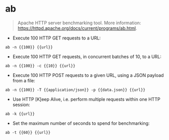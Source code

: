 # ab

> Apache HTTP server benchmarking tool.
> More information: <https://httpd.apache.org/docs/current/programs/ab.html>.

- Execute 100 HTTP GET requests to a URL:

`ab -n {{100}} {{url}}`

- Execute 100 HTTP GET requests, in concurrent batches of 10, to a URL:

`ab -n {{100}} -c {{10}} {{url}}`

- Execute 100 HTTP POST requests to a given URL, using a JSON payload from a file:

`ab -n {{100}} -T {{application/json}} -p {{data.json}} {{url}}`

- Use HTTP [K]eep Alive, i.e. perform multiple requests within one HTTP session:

`ab -k {{url}}`

- Set the maximum number of seconds to spend for benchmarking:

`ab -t {{60}} {{url}}`
